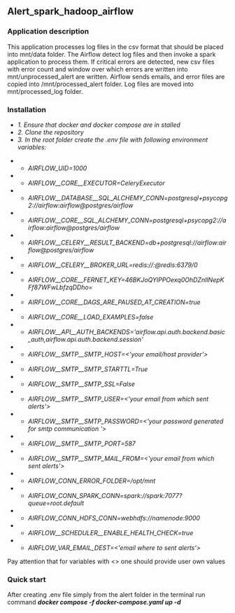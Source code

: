 ## Alert_spark_hadoop_airflow

### Application description

This application processes log files in the csv format that should be placed into mnt/data folder.
The Airflow detect log files and then invoke a spark application to process them.
If critical errors are detected, new csv files with error count and window over which errors
are written into mnt/unprocessed_alert are written.
Airflow sends emails, and error files are copied into /mnt/processed_alert folder.
Log files are moved into mnt/processed_log folder.

### Installation
- _1. Ensure that docker and docker compose are in stalled_
- _2. Clone the repository_
- _3. In the root folder create the .env file with following environment variables:_
* * _AIRFLOW_UID=1000_
* * _AIRFLOW__CORE__EXECUTOR=CeleryExecutor_
* * _AIRFLOW__DATABASE__SQL_ALCHEMY_CONN=postgresql+psycopg2://airflow:airflow@postgres/airflow_
* * _AIRFLOW__CORE__SQL_ALCHEMY_CONN=postgresql+psycopg2://airflow:airflow@postgres/airflow_
* * _AIRFLOW__CELERY__RESULT_BACKEND=db+postgresql://airflow:airflow@postgres/airflow_
* * _AIRFLOW__CELERY__BROKER_URL=redis://:@redis:6379/0_
* * _AIRFLOW__CORE__FERNET_KEY=46BKJoQYlPPOexq0OhDZnIlNepKFf87WFwLbfzqDDho=_
* * _AIRFLOW__CORE__DAGS_ARE_PAUSED_AT_CREATION=true_
* * _AIRFLOW__CORE__LOAD_EXAMPLES=false_
* * _AIRFLOW__API__AUTH_BACKENDS='airflow.api.auth.backend.basic_auth,airflow.api.auth.backend.session'_
* * _AIRFLOW__SMTP__SMTP_HOST=<'your email/host provider'>_
* * _AIRFLOW__SMTP__SMTP_STARTTL=True_
* * _AIRFLOW__SMTP__SMTP_SSL=False_
* * _AIRFLOW__SMTP__SMTP_USER=<'your email from which sent alerts'>_
* * _AIRFLOW__SMTP__SMTP_PASSWORD=<'your password generated for smtp communication '>_
* * _AIRFLOW__SMTP__SMTP_PORT=587_
* * _AIRFLOW__SMTP__SMTP_MAIL_FROM=<'your email from which sent alerts'>_
* * _AIRFLOW_CONN_ERROR_FOLDER=/opt/mnt_
* * _AIRFLOW_CONN_SPARK_CONN=spark://spark:7077?queue=root.default_
* * _AIRFLOW_CONN_HDFS_CONN=webhdfs://namenode:9000_
* * _AIRFLOW__SCHEDULER__ENABLE_HEALTH_CHECK=true_
* * _AIRFLOW_VAR_EMAIL_DEST=<'email where to sent alerts'>_

Pay attention that for variables with <> one should provide user own values

### Quick start

After creating .env file simply from the alert folder in the terminal run command _**docker compose -f docker-compose.yaml up -d**_